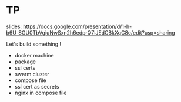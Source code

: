 # TP

slides: https://docs.google.com/presentation/d/1-h-b6U_SGU0TbVgiuNwSxn2h6edprQ7lJEdCBkXqC8c/edit?usp=sharing

Let's build something !

- docker machine
- package
- ssl certs
- swarm cluster
- compose file
- ssl cert as secrets
- nginx in compose file